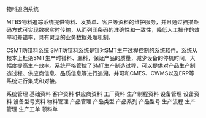 物料追溯系统

MTBS物料追踪系统提供物料、发货单、客户等资料的维护服务，并且通过扫描条码方式可实现数据实时传输，从而列印条码的准确性和一致性，降低人工操作的效率和差错率，具有灵活的业务数据处理机制。

CSMT防错料系统
SMT防错料系统是针对SMT生产过程控制的系统软件。系统从根本上杜绝SMT生产时错料、漏料，保证产品的质量，减少设备的停机时间，大幅度提高生产效率。系统严格管控了SMT生产制造过程，可以提供对产品生产制造过程、供应商信息、品质信息等进行追溯，并可和CMES、CWMS以及ERP等系统进行集成和对接。

系统管理
基础资料
	客户资料
	供应商资料
	工厂资料
	生产制程资料
设备管理
	设备资料
	设备型号资料
物料管理
产品管理
	产品类型
	产品系列
	产品型号
	生产流程
生产管理
	生产工单
	领料单